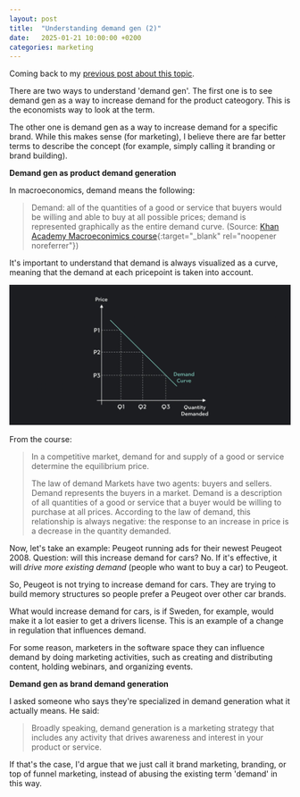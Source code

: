 ```yaml
---
layout: post
title:  "Understanding demand gen (2)"
date:   2025-01-21 10:00:00 +0200
categories: marketing
---
```




Coming back to my [previous post about this topic](https://thomasfrenkiel.com/marketing/2024/12/23/demand-gen.html).

There are two ways to understand 'demand gen'.
The first one is to see demand gen as a way to increase demand for the product cateogory. This is the economists way to look at the term. 

The other one is demand gen as a way to increase demand for a specific brand. While this makes sense (for marketing), I believe there are far better terms to describe the concept (for example, simply calling it branding or brand building).

**Demand gen as product demand generation**


In macroeconomics, demand means the following:
> Demand: all of the quantities of a good or service that buyers would be willing and able to buy at all possible prices; demand is represented graphically as the entire demand curve. (Source: [Khan Academy Macroeconimics course](https://www.khanacademy.org/economics-finance-domain/macroeconomics){:target="_blank" rel="noopener noreferrer"})

It's important to understand that demand is always visualized as a curve, meaning that the demand at each pricepoint is taken into account. 

![Demand curve](/assets/images/demand-curve.png)


From the course:
> In a competitive market, demand for and supply of a good or service determine the equilibrium price.
>  
> The law of demand
> Markets have two agents: buyers and sellers. Demand represents the buyers in a market. Demand is a description of all quantities of a good or service that a buyer would be willing to purchase at all prices.
> According to the law of demand, this relationship is always negative: the response to an increase in price is a decrease in the quantity demanded.


Now, let's take an example: Peugeot running ads for their newest Peugeot 2008. 
Question: will this increase demand for cars? 
No. If it's effective, it will *drive more existing demand* (people who want to buy a car) to Peugeot. 

So, Peugeot is not trying to increase demand for cars. They are trying to build memory structures so people prefer a Peugeot over other car brands.

What would increase demand for cars, is if Sweden, for example, would make it a lot easier to get a drivers license. This is an example of a change in regulation that influences demand.

For some reason, marketers in the software space they can influence demand by doing marketing activities, such as creating and distributing content, holding webinars, and organizing events. 

**Demand gen as brand demand generation**

I asked someone who says they're specialized in demand generation what it actually means. He said:

> Broadly speaking, demand generation is a marketing strategy that includes any activity that drives awareness and interest in your product or service.



If that's the case, I'd argue that we just call it brand marketing, branding, or top of funnel marketing, instead of abusing the existing term 'demand' in this way.

